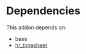 # Dependencies

This addon depends on:

- base
- [hr_timesheet](https://github.com/bringout/oca-ocb-hr)
